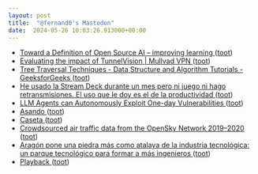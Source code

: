 ```yaml
---
layout: post
title:  "@fernand0's Mastodon"
date:  2024-05-26 10:03:26.913000+00:00
---
```

*  [Toward a Definition of Open Source AI – improving learning ](https://opencontent.org/blog/archives/750) ([toot](https://mastodon.social/@fernand0/112506818193836397))
*  [Evaluating the impact of TunnelVision \| Mullvad VPN ](https://mullvad.net/en/blog/evaluating-the-impact-of-tunnelvisio) ([toot](https://mastodon.social/@fernand0/112506595342504128))
*  [Tree Traversal Techniques - Data Structure and Algorithm Tutorials - GeeksforGeeks ](https://www.geeksforgeeks.org/tree-traversals-inorder-preorder-and-postorder) ([toot](https://mastodon.social/@fernand0/112506424727943435))
*  [He usado la Stream Deck durante un mes pero ni juego ni hago retransmisiones. El uso que le doy es el de la productividad ](https://www.xataka.com/perifericos/he-usado-stream-deck-durante-mes-juego-hago-retransmisiones-uso-que-le-doy-productivida) ([toot](https://mastodon.social/@fernand0/112506246274433634))
*  [LLM Agents can Autonomously Exploit One-day Vulnerabilities ](https://arxiv.org/abs/2404.0814) ([toot](https://mastodon.social/@fernand0/112504854256748345))
*  [Asando ](https://avecesunafoto.wordpress.com/2024/05/25/asando) ([toot](https://mastodon.social/@fernand0/112502997137114020))
*  [Caseta  ](https://www.flickr.com/photos/fernand0/53715525818/) ([toot](https://mastodon.social/@fernand0/112502955042050681))
*  [Crowdsourced air traffic data from the OpenSky Network 2019–2020 ](https://essd.copernicus.org/articles/13/357/2021/essd-13-357-2021.htm) ([toot](https://mastodon.social/@fernand0/112502949381932429))
*  [Aragón pone una piedra más como atalaya de la industria tecnológica: un parque tecnológico para formar a más ingenieros ](https://www.xataka.com/empresas-y-economia/aragon-pone-piedra-como-atalaya-industria-tecnologica-parque-tecnologico-para-formar-a-ingeniero) ([toot](https://mastodon.social/@fernand0/112502571491293822))
*  [Playback ](https://bbb.opencloud.lu/playback/presentation/2.3/e1d2665ed6d4ad3a07f23e5a3638fe49dc3a95b8-167904508245) ([toot](https://mastodon.social/@fernand0/112502347413507067))
